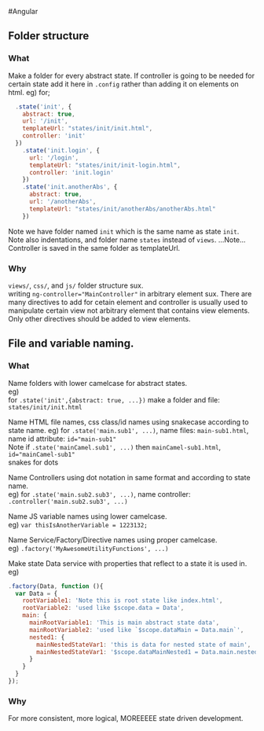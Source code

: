 #Angular
## Folder structure
### What
Make a folder for every abstract state.
If controller is going to be needed for certain state add it here in `.config` rather than adding it on elements on html.
eg) for;
```js
  .state('init', {
    abstract: true,
    url: '/init',
    templateUrl: "states/init/init.html",
    controller: 'init'
  })
    .state('init.login', {
      url: '/login',
      templateUrl: "states/init/init-login.html",
      controller: 'init.login'
    })
    .state('init.anotherAbs', {
      abstract: true,
      url: '/anotherAbs',
      templateUrl: "states/init/anotherAbs/anotherAbs.html"
    })
```
Note we have folder named `init` which is the same name as state `init`.  
Note also indentations, and folder name `states` instead of `views`.
...Note... Controller is saved in the same folder as templateUrl.

### Why
`views/`, `css/`, and `js/` folder structure sux.  
writing `ng-controller="MainController"` in arbitrary element sux. There are many directives to add for cetain element and controller is usually used to manipulate certain view not arbitrary element that contains view elements. Only other directives should be added to view elements.


## File and variable naming.
### What
Name folders with lower camelcase for abstract states.  
eg)  
for `.state('init',{abstract: true, ...})` make a folder and file: `states/init/init.html`

Name HTML file names, css class/id names using snakecase according to state name.
eg)
for `.state('main.sub1', ...)`, name files: `main-sub1.html`, name id attribute: `id="main-sub1"`  
Note if `.state('mainCamel.sub1', ...)` then `mainCamel-sub1.html`, `id="mainCamel-sub1"`  
snakes for dots

Name Controllers using dot notation in same format and according to state name.  
eg)
for `.state('main.sub2.sub3', ...)`, name controller: `.controller('main.sub2.sub3', ...)`  

Name JS variable names using lower camelcase.  
eg)
`var thisIsAnotherVariable = 1223132;`  

Name Service/Factory/Directive names using proper camelcase.  
eg)
`.factory('MyAwesomeUtilityFunctions', ...)`  

Make state Data service with properties that reflect to a state it is used in.
eg) 
```js
.factory(Data, function (){
  var Data = {
    rootVariable1: 'Note this is root state like index.html',
    rootVariable2: 'used like $scope.data = Data',
    main: {
      mainRootVariable1: 'This is main abstract state data',
      mainRootVariable2: 'used like `$scope.dataMain = Data.main`',
      nested1: {
        mainNestedStateVar1: 'this is data for nested state of main',
        mainNestedStateVar1: '$scope.dataMainNested1 = Data.main.nested1'
      }
    }
  }
});
```
### Why
For more consistent, more logical, MOREEEEE state driven development.


